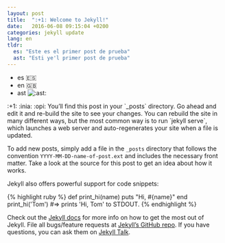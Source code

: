 ```yaml
---
layout: post
title:  ":+1: Welcome to Jekyll!"
date:   2016-06-08 09:15:04 +0200
categories: jekyll update
lang: en
tldr:
  es: "Este es el primer post de prueba"
  ast: "Esti ye'l primer post de prueba"
---
```

* es :es:
* en :gb:
* ast <img src="{{site.emoji.ast}}" class="emoji" title=":ast:">

<p>
:+1: :inia: :opi: You’ll find this post in your `_posts` directory. Go ahead and edit it and re-build the site to see your changes. You can rebuild the site in many different ways, but the most common way is to run `jekyll serve`, which launches a web server and auto-regenerates your site when a file is updated.

To add new posts, simply add a file in the `_posts` directory that follows the convention `YYYY-MM-DD-name-of-post.ext` and includes the necessary front matter. Take a look at the source for this post to get an idea about how it works.

Jekyll also offers powerful support for code snippets:
</p>
{% highlight ruby %}
def print_hi(name)
  puts "Hi, #{name}"
end
print_hi('Tom')
#=> prints 'Hi, Tom' to STDOUT.
{% endhighlight %}

Check out the [Jekyll docs][jekyll-docs] for more info on how to get the most out of Jekyll. File all bugs/feature requests at [Jekyll’s GitHub repo][jekyll-gh]. If you have questions, you can ask them on [Jekyll Talk][jekyll-talk].

[jekyll-docs]: http://jekyllrb.com/docs/home
[jekyll-gh]:   https://github.com/jekyll/jekyll
[jekyll-talk]: https://talk.jekyllrb.com/
